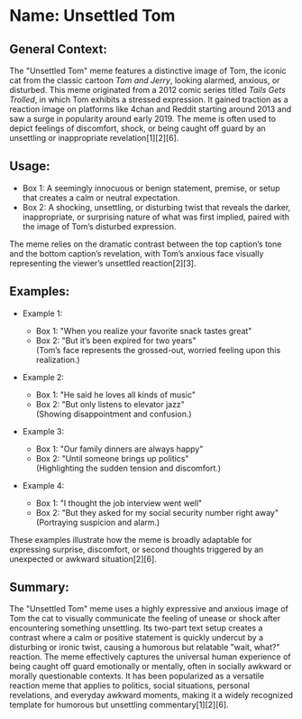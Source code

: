# Name: Unsettled Tom

## General Context:
The "Unsettled Tom" meme features a distinctive image of Tom, the iconic cat from the classic cartoon *Tom and Jerry*, looking alarmed, anxious, or disturbed. This meme originated from a 2012 comic series titled *Tails Gets Trolled*, in which Tom exhibits a stressed expression. It gained traction as a reaction image on platforms like 4chan and Reddit starting around 2013 and saw a surge in popularity around early 2019. The meme is often used to depict feelings of discomfort, shock, or being caught off guard by an unsettling or inappropriate revelation[1][2][6].

## Usage:
* Box 1: A seemingly innocuous or benign statement, premise, or setup that creates a calm or neutral expectation.
* Box 2: A shocking, unsettling, or disturbing twist that reveals the darker, inappropriate, or surprising nature of what was first implied, paired with the image of Tom’s disturbed expression.

The meme relies on the dramatic contrast between the top caption’s tone and the bottom caption’s revelation, with Tom’s anxious face visually representing the viewer’s unsettled reaction[2][3].

## Examples:
* Example 1:  
  - Box 1: "When you realize your favorite snack tastes great"  
  - Box 2: "But it’s been expired for two years"  
  (Tom’s face represents the grossed-out, worried feeling upon this realization.)

* Example 2:  
  - Box 1: "He said he loves all kinds of music"  
  - Box 2: "But only listens to elevator jazz"  
  (Showing disappointment and confusion.)

* Example 3:  
  - Box 1: "Our family dinners are always happy"  
  - Box 2: "Until someone brings up politics"  
  (Highlighting the sudden tension and discomfort.)

* Example 4:  
  - Box 1: "I thought the job interview went well"  
  - Box 2: "But they asked for my social security number right away"  
  (Portraying suspicion and alarm.)

These examples illustrate how the meme is broadly adaptable for expressing surprise, discomfort, or second thoughts triggered by an unexpected or awkward situation[2][6].

## Summary:
The "Unsettled Tom" meme uses a highly expressive and anxious image of Tom the cat to visually communicate the feeling of unease or shock after encountering something unsettling. Its two-part text setup creates a contrast where a calm or positive statement is quickly undercut by a disturbing or ironic twist, causing a humorous but relatable "wait, what?" reaction. The meme effectively captures the universal human experience of being caught off guard emotionally or mentally, often in socially awkward or morally questionable contexts. It has been popularized as a versatile reaction meme that applies to politics, social situations, personal revelations, and everyday awkward moments, making it a widely recognized template for humorous but unsettling commentary[1][2][6].